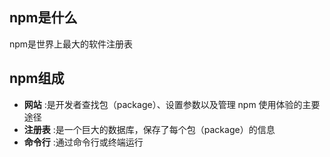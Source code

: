 ## npm是什么

npm是世界上最大的软件注册表

## npm组成

- **网站** :是开发者查找包（package）、设置参数以及管理 npm 使用体验的主要途径
- **注册表** :是一个巨大的数据库，保存了每个包（package）的信息
- **命令行** :通过命令行或终端运行




